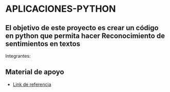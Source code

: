 # APLICACIONES-PYTHON

##  El objetivo de este proyecto es crear un código en python que permita hacer Reconocimiento de sentimientos en textos 


Integrantes:


## Material de apoyo

* [Link de referencia](https://inteligencia-artificial.dev/sentimientos-textos-python/) 

